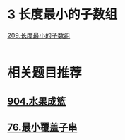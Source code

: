 # 3 长度最小的子数组

[209.长度最小的子数组](https://leetcode.cn/problems/minimum-size-subarray-sum/description/)

```cpp

```

[](https://programmercarl.com/0209.%E9%95%BF%E5%BA%A6%E6%9C%80%E5%B0%8F%E7%9A%84%E5%AD%90%E6%95%B0%E7%BB%84.html#%E7%AE%97%E6%B3%95%E5%85%AC%E5%BC%80%E8%AF%BE)

#  相关题目推荐

## [904.水果成篮](https://leetcode.cn/problems/fruit-into-baskets/)


## [76.最小覆盖子串](https://leetcode.cn/problems/minimum-window-substring/)





